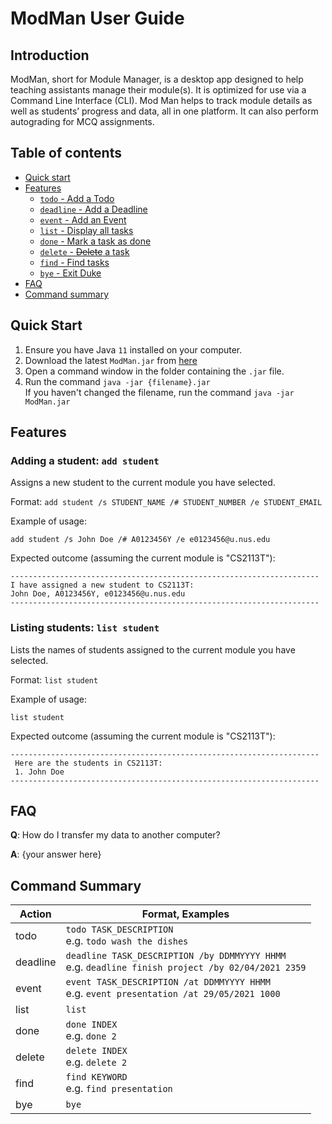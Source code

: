 # ModMan User Guide

## Introduction

ModMan, short for Module Manager, is a desktop app designed to help teaching assistants manage their module(s). 
It is optimized for use via a Command Line Interface (CLI). Mod Man helps to track module details as well as students’ progress and data, all in one platform. It can also perform autograding for MCQ assignments.

## Table of contents
* [Quick start](#quick-start)
* [Features](#features)
    * [`todo` - Add a Todo](#todo---add-a-todo)
    * [`deadline` - Add a Deadline](#deadline---add-a-deadline)
    * [`event` - Add an Event](#event---add-an-event)
    * [`list` - Display all tasks](#list---display-all-tasks)
    * [`done` - Mark a task as done](#done---mark-a-task-as-done)
    * [`delete` - ~~Delete~~ a task](#delete---delete-a-task)
    * [`find` - Find tasks](#find---find-tasks)
    * [`bye` - Exit Duke](#bye---exit-duke)
* [FAQ](#faq)
* [Command summary](#command-summary)

## Quick Start

1. Ensure you have Java `11` installed on your computer.
1. Download the latest `ModMan.jar` from [here]()
1. Open a command window in the folder containing the `.jar` file.
1. Run the command `java -jar {filename}.jar` <br> If you haven't changed the filename, run the command `java -jar ModMan.jar`


## Features 

### Adding a student: `add student`
Assigns a new student to the current module you have selected.

Format: `add student /s STUDENT_NAME /# STUDENT_NUMBER /e STUDENT_EMAIL`

Example of usage:

`add student /s John Doe /# A0123456Y /e e0123456@u.nus.edu`

Expected outcome (assuming the current module is "CS2113T"):
```
---------------------------------------------------------------------
I have assigned a new student to CS2113T:
John Doe, A0123456Y, e0123456@u.nus.edu
---------------------------------------------------------------------
```
### Listing students: `list student `
Lists the names of students assigned to the current module you have selected.

Format: `list student`

Example of usage:

`list student`

Expected outcome (assuming the current module is "CS2113T"):
```
---------------------------------------------------------------------
 Here are the students in CS2113T:
 1. John Doe
---------------------------------------------------------------------
```


## FAQ

**Q**: How do I transfer my data to another computer? 

**A**: {your answer here}

## Command Summary

Action | Format, Examples
------ | ----------------
todo | `todo TASK_DESCRIPTION` <br> e.g. `todo wash the dishes`
deadline | `deadline TASK_DESCRIPTION /by DDMMYYYY HHMM` <br> e.g. `deadline finish project /by 02/04/2021 2359`
event | `event TASK_DESCRIPTION /at DDMMYYYY HHMM` <br> e.g. `event presentation /at 29/05/2021 1000`
list | `list`
done | `done INDEX` <br> e.g. `done 2`
delete | `delete INDEX` <br> e.g. `delete 2`
find | `find KEYWORD` <br> e.g. `find presentation`
bye | `bye`
